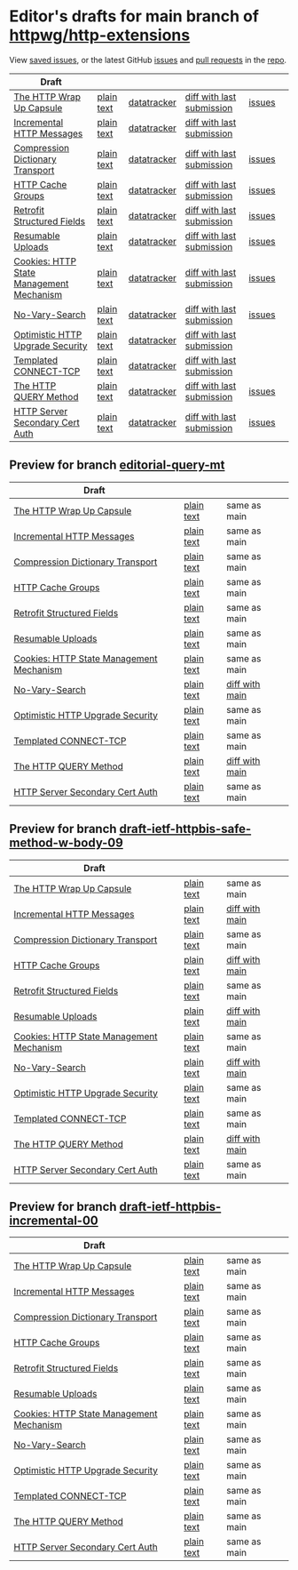 # Editor's drafts for main branch of [httpwg/http-extensions](https://github.com/httpwg/http-extensions)

View [saved issues](issues.html), or the latest GitHub [issues](https://github.com/httpwg/http-extensions/issues) and [pull requests](https://github.com/httpwg/http-extensions/pulls) in the [repo](https://github.com/httpwg/http-extensions).

| Draft |     |     |     |     |     |
| ----- | --- | --- | --- | --- | --- |
| [The HTTP Wrap Up Capsule](./draft-ietf-httpbis-wrap-up.html "The HTTP Wrap Up Capsule (HTML)") | [plain text](./draft-ietf-httpbis-wrap-up.txt "The HTTP Wrap Up Capsule (Text)") | [datatracker](https://datatracker.ietf.org/doc/draft-ietf-httpbis-wrap-up "Datatracker for draft-ietf-httpbis-wrap-up") | [diff with last submission](https://author-tools.ietf.org/api/iddiff?doc_1=draft-ietf-httpbis-wrap-up&url_2=https://httpwg.github.io/http-extensions/draft-ietf-httpbis-wrap-up.txt) | [issues](https://github.com/httpwg/http-extensions/labels/wrap-up) |
| [Incremental HTTP Messages](./draft-ietf-httpbis-incremental.html "Incremental HTTP Messages (HTML)") | [plain text](./draft-ietf-httpbis-incremental.txt "Incremental HTTP Messages (Text)") | [datatracker](https://datatracker.ietf.org/doc/draft-ietf-httpbis-incremental "Datatracker for draft-ietf-httpbis-incremental") | [diff with last submission](https://author-tools.ietf.org/api/iddiff?doc_1=draft-ietf-httpbis-incremental&url_2=https://httpwg.github.io/http-extensions/draft-ietf-httpbis-incremental.txt) |  |
| [Compression Dictionary Transport](./draft-ietf-httpbis-compression-dictionary.html "Compression Dictionary Transport (HTML)") | [plain text](./draft-ietf-httpbis-compression-dictionary.txt "Compression Dictionary Transport (Text)") | [datatracker](https://datatracker.ietf.org/doc/draft-ietf-httpbis-compression-dictionary "Datatracker for draft-ietf-httpbis-compression-dictionary") | [diff with last submission](https://author-tools.ietf.org/api/iddiff?doc_1=draft-ietf-httpbis-compression-dictionary&url_2=https://httpwg.github.io/http-extensions/draft-ietf-httpbis-compression-dictionary.txt) | [issues](https://github.com/httpwg/http-extensions/labels/compression-dictionary) |
| [HTTP Cache Groups](./draft-ietf-httpbis-cache-groups.html "HTTP Cache Groups (HTML)") | [plain text](./draft-ietf-httpbis-cache-groups.txt "HTTP Cache Groups (Text)") | [datatracker](https://datatracker.ietf.org/doc/draft-ietf-httpbis-cache-groups "Datatracker for draft-ietf-httpbis-cache-groups") | [diff with last submission](https://author-tools.ietf.org/api/iddiff?doc_1=draft-ietf-httpbis-cache-groups&url_2=https://httpwg.github.io/http-extensions/draft-ietf-httpbis-cache-groups.txt) | [issues](https://github.com/httpwg/http-extensions/labels/cache-groups) |
| [Retrofit Structured Fields](./draft-ietf-httpbis-retrofit.html "Retrofit Structured Fields for HTTP (HTML)") | [plain text](./draft-ietf-httpbis-retrofit.txt "Retrofit Structured Fields for HTTP (Text)") | [datatracker](https://datatracker.ietf.org/doc/draft-ietf-httpbis-retrofit "Datatracker for draft-ietf-httpbis-retrofit") | [diff with last submission](https://author-tools.ietf.org/api/iddiff?doc_1=draft-ietf-httpbis-retrofit&url_2=https://httpwg.github.io/http-extensions/draft-ietf-httpbis-retrofit.txt) | [issues](https://github.com/httpwg/http-extensions/labels/retrofit) |
| [Resumable Uploads](./draft-ietf-httpbis-resumable-upload.html "Resumable Uploads for HTTP (HTML)") | [plain text](./draft-ietf-httpbis-resumable-upload.txt "Resumable Uploads for HTTP (Text)") | [datatracker](https://datatracker.ietf.org/doc/draft-ietf-httpbis-resumable-upload "Datatracker for draft-ietf-httpbis-resumable-upload") | [diff with last submission](https://author-tools.ietf.org/api/iddiff?doc_1=draft-ietf-httpbis-resumable-upload&url_2=https://httpwg.github.io/http-extensions/draft-ietf-httpbis-resumable-upload.txt) | [issues](https://github.com/httpwg/http-extensions/labels/resumable-upload) |
| [Cookies: HTTP State Management Mechanism](./draft-ietf-httpbis-rfc6265bis.html "Cookies: HTTP State Management Mechanism (HTML)") | [plain text](./draft-ietf-httpbis-rfc6265bis.txt "Cookies: HTTP State Management Mechanism (Text)") | [datatracker](https://datatracker.ietf.org/doc/draft-ietf-httpbis-rfc6265bis "Datatracker for draft-ietf-httpbis-rfc6265bis") | [diff with last submission](https://author-tools.ietf.org/api/iddiff?doc_1=draft-ietf-httpbis-rfc6265bis&url_2=https://httpwg.github.io/http-extensions/draft-ietf-httpbis-rfc6265bis.txt) | [issues](https://github.com/httpwg/http-extensions/labels/6265bis) |
| [No-Vary-Search](./draft-ietf-httpbis-no-vary-search.html "No-Vary-Search (HTML)") | [plain text](./draft-ietf-httpbis-no-vary-search.txt "No-Vary-Search (Text)") | [datatracker](https://datatracker.ietf.org/doc/draft-ietf-httpbis-no-vary-search "Datatracker for draft-ietf-httpbis-no-vary-search") | [diff with last submission](https://author-tools.ietf.org/api/iddiff?doc_1=draft-ietf-httpbis-no-vary-search&url_2=https://httpwg.github.io/http-extensions/draft-ietf-httpbis-no-vary-search.txt) | [issues](https://github.com/httpwg/http-extensions/labels/no-vary-search) |
| [Optimistic HTTP Upgrade Security](./draft-ietf-httpbis-optimistic-upgrade.html "Security Considerations for Optimistic Protocol Transitions in HTTP/1.1 (HTML)") | [plain text](./draft-ietf-httpbis-optimistic-upgrade.txt "Security Considerations for Optimistic Protocol Transitions in HTTP/1.1 (Text)") | [datatracker](https://datatracker.ietf.org/doc/draft-ietf-httpbis-optimistic-upgrade "Datatracker for draft-ietf-httpbis-optimistic-upgrade") | [diff with last submission](https://author-tools.ietf.org/api/iddiff?doc_1=draft-ietf-httpbis-optimistic-upgrade&url_2=https://httpwg.github.io/http-extensions/draft-ietf-httpbis-optimistic-upgrade.txt) |  |
| [Templated CONNECT-TCP](./draft-ietf-httpbis-connect-tcp.html "Template-Driven HTTP CONNECT Proxying for TCP (HTML)") | [plain text](./draft-ietf-httpbis-connect-tcp.txt "Template-Driven HTTP CONNECT Proxying for TCP (Text)") | [datatracker](https://datatracker.ietf.org/doc/draft-ietf-httpbis-connect-tcp "Datatracker for draft-ietf-httpbis-connect-tcp") | [diff with last submission](https://author-tools.ietf.org/api/iddiff?doc_1=draft-ietf-httpbis-connect-tcp&url_2=https://httpwg.github.io/http-extensions/draft-ietf-httpbis-connect-tcp.txt) |  |
| [The HTTP QUERY Method](./draft-ietf-httpbis-safe-method-w-body.html "The HTTP QUERY Method (HTML)") | [plain text](./draft-ietf-httpbis-safe-method-w-body.txt "The HTTP QUERY Method (Text)") | [datatracker](https://datatracker.ietf.org/doc/draft-ietf-httpbis-safe-method-w-body "Datatracker for draft-ietf-httpbis-safe-method-w-body") | [diff with last submission](https://author-tools.ietf.org/api/iddiff?doc_1=draft-ietf-httpbis-safe-method-w-body&url_2=https://httpwg.github.io/http-extensions/draft-ietf-httpbis-safe-method-w-body.txt) | [issues](https://github.com/httpwg/http-extensions/labels/query-method) |
| [HTTP Server Secondary Cert Auth](./draft-ietf-httpbis-secondary-server-certs.html "Secondary Certificate Authentication of HTTP Servers (HTML)") | [plain text](./draft-ietf-httpbis-secondary-server-certs.txt "Secondary Certificate Authentication of HTTP Servers (Text)") | [datatracker](https://datatracker.ietf.org/doc/draft-ietf-httpbis-secondary-server-certs "Datatracker for draft-ietf-httpbis-secondary-server-certs") | [diff with last submission](https://author-tools.ietf.org/api/iddiff?doc_1=draft-ietf-httpbis-secondary-server-certs&url_2=https://httpwg.github.io/http-extensions/draft-ietf-httpbis-secondary-server-certs.txt) | [issues](https://github.com/httpwg/http-extensions/labels/secondary-server-certs) |

## Preview for branch [editorial-query-mt](editorial-query-mt)

| Draft |     |     |     |
| ----- | --- | --- | --- |
| [The HTTP Wrap Up Capsule](editorial-query-mt/draft-ietf-httpbis-wrap-up.html "The HTTP Wrap Up Capsule (HTML)") | [plain text](editorial-query-mt/draft-ietf-httpbis-wrap-up.txt "The HTTP Wrap Up Capsule (Text)") | same as main |
| [Incremental HTTP Messages](editorial-query-mt/draft-ietf-httpbis-incremental.html "Incremental HTTP Messages (HTML)") | [plain text](editorial-query-mt/draft-ietf-httpbis-incremental.txt "Incremental HTTP Messages (Text)") | same as main |
| [Compression Dictionary Transport](editorial-query-mt/draft-ietf-httpbis-compression-dictionary.html "Compression Dictionary Transport (HTML)") | [plain text](editorial-query-mt/draft-ietf-httpbis-compression-dictionary.txt "Compression Dictionary Transport (Text)") | same as main |
| [HTTP Cache Groups](editorial-query-mt/draft-ietf-httpbis-cache-groups.html "HTTP Cache Groups (HTML)") | [plain text](editorial-query-mt/draft-ietf-httpbis-cache-groups.txt "HTTP Cache Groups (Text)") | same as main |
| [Retrofit Structured Fields](editorial-query-mt/draft-ietf-httpbis-retrofit.html "Retrofit Structured Fields for HTTP (HTML)") | [plain text](editorial-query-mt/draft-ietf-httpbis-retrofit.txt "Retrofit Structured Fields for HTTP (Text)") | same as main |
| [Resumable Uploads](editorial-query-mt/draft-ietf-httpbis-resumable-upload.html "Resumable Uploads for HTTP (HTML)") | [plain text](editorial-query-mt/draft-ietf-httpbis-resumable-upload.txt "Resumable Uploads for HTTP (Text)") | same as main |
| [Cookies: HTTP State Management Mechanism](editorial-query-mt/draft-ietf-httpbis-rfc6265bis.html "Cookies: HTTP State Management Mechanism (HTML)") | [plain text](editorial-query-mt/draft-ietf-httpbis-rfc6265bis.txt "Cookies: HTTP State Management Mechanism (Text)") | same as main |
| [No-Vary-Search](editorial-query-mt/draft-ietf-httpbis-no-vary-search.html "No-Vary-Search (HTML)") | [plain text](editorial-query-mt/draft-ietf-httpbis-no-vary-search.txt "No-Vary-Search (Text)") | [diff with main](https://author-tools.ietf.org/api/iddiff?url_1=https://httpwg.github.io/http-extensions/draft-ietf-httpbis-no-vary-search.txt&url_2=https://httpwg.github.io/http-extensions/editorial-query-mt/draft-ietf-httpbis-no-vary-search.txt) |
| [Optimistic HTTP Upgrade Security](editorial-query-mt/draft-ietf-httpbis-optimistic-upgrade.html "Security Considerations for Optimistic Protocol Transitions in HTTP/1.1 (HTML)") | [plain text](editorial-query-mt/draft-ietf-httpbis-optimistic-upgrade.txt "Security Considerations for Optimistic Protocol Transitions in HTTP/1.1 (Text)") | same as main |
| [Templated CONNECT-TCP](editorial-query-mt/draft-ietf-httpbis-connect-tcp.html "Template-Driven HTTP CONNECT Proxying for TCP (HTML)") | [plain text](editorial-query-mt/draft-ietf-httpbis-connect-tcp.txt "Template-Driven HTTP CONNECT Proxying for TCP (Text)") | same as main |
| [The HTTP QUERY Method](editorial-query-mt/draft-ietf-httpbis-safe-method-w-body.html "The HTTP QUERY Method (HTML)") | [plain text](editorial-query-mt/draft-ietf-httpbis-safe-method-w-body.txt "The HTTP QUERY Method (Text)") | [diff with main](https://author-tools.ietf.org/api/iddiff?url_1=https://httpwg.github.io/http-extensions/draft-ietf-httpbis-safe-method-w-body.txt&url_2=https://httpwg.github.io/http-extensions/editorial-query-mt/draft-ietf-httpbis-safe-method-w-body.txt) |
| [HTTP Server Secondary Cert Auth](editorial-query-mt/draft-ietf-httpbis-secondary-server-certs.html "Secondary Certificate Authentication of HTTP Servers (HTML)") | [plain text](editorial-query-mt/draft-ietf-httpbis-secondary-server-certs.txt "Secondary Certificate Authentication of HTTP Servers (Text)") | same as main |

## Preview for branch [draft-ietf-httpbis-safe-method-w-body-09](draft-ietf-httpbis-safe-method-w-body-09)

| Draft |     |     |     |
| ----- | --- | --- | --- |
| [The HTTP Wrap Up Capsule](draft-ietf-httpbis-safe-method-w-body-09/draft-ietf-httpbis-wrap-up.html "The HTTP Wrap Up Capsule (HTML)") | [plain text](draft-ietf-httpbis-safe-method-w-body-09/draft-ietf-httpbis-wrap-up.txt "The HTTP Wrap Up Capsule (Text)") | same as main |
| [Incremental HTTP Messages](draft-ietf-httpbis-safe-method-w-body-09/draft-ietf-httpbis-incremental.html "Incremental HTTP Messages (HTML)") | [plain text](draft-ietf-httpbis-safe-method-w-body-09/draft-ietf-httpbis-incremental.txt "Incremental HTTP Messages (Text)") | [diff with main](https://author-tools.ietf.org/api/iddiff?url_1=https://httpwg.github.io/http-extensions/draft-ietf-httpbis-incremental.txt&url_2=https://httpwg.github.io/http-extensions/draft-ietf-httpbis-safe-method-w-body-09/draft-ietf-httpbis-incremental.txt) |
| [Compression Dictionary Transport](draft-ietf-httpbis-safe-method-w-body-09/draft-ietf-httpbis-compression-dictionary.html "Compression Dictionary Transport (HTML)") | [plain text](draft-ietf-httpbis-safe-method-w-body-09/draft-ietf-httpbis-compression-dictionary.txt "Compression Dictionary Transport (Text)") | same as main |
| [HTTP Cache Groups](draft-ietf-httpbis-safe-method-w-body-09/draft-ietf-httpbis-cache-groups.html "HTTP Cache Groups (HTML)") | [plain text](draft-ietf-httpbis-safe-method-w-body-09/draft-ietf-httpbis-cache-groups.txt "HTTP Cache Groups (Text)") | [diff with main](https://author-tools.ietf.org/api/iddiff?url_1=https://httpwg.github.io/http-extensions/draft-ietf-httpbis-cache-groups.txt&url_2=https://httpwg.github.io/http-extensions/draft-ietf-httpbis-safe-method-w-body-09/draft-ietf-httpbis-cache-groups.txt) |
| [Retrofit Structured Fields](draft-ietf-httpbis-safe-method-w-body-09/draft-ietf-httpbis-retrofit.html "Retrofit Structured Fields for HTTP (HTML)") | [plain text](draft-ietf-httpbis-safe-method-w-body-09/draft-ietf-httpbis-retrofit.txt "Retrofit Structured Fields for HTTP (Text)") | same as main |
| [Resumable Uploads](draft-ietf-httpbis-safe-method-w-body-09/draft-ietf-httpbis-resumable-upload.html "Resumable Uploads for HTTP (HTML)") | [plain text](draft-ietf-httpbis-safe-method-w-body-09/draft-ietf-httpbis-resumable-upload.txt "Resumable Uploads for HTTP (Text)") | [diff with main](https://author-tools.ietf.org/api/iddiff?url_1=https://httpwg.github.io/http-extensions/draft-ietf-httpbis-resumable-upload.txt&url_2=https://httpwg.github.io/http-extensions/draft-ietf-httpbis-safe-method-w-body-09/draft-ietf-httpbis-resumable-upload.txt) |
| [Cookies: HTTP State Management Mechanism](draft-ietf-httpbis-safe-method-w-body-09/draft-ietf-httpbis-rfc6265bis.html "Cookies: HTTP State Management Mechanism (HTML)") | [plain text](draft-ietf-httpbis-safe-method-w-body-09/draft-ietf-httpbis-rfc6265bis.txt "Cookies: HTTP State Management Mechanism (Text)") | same as main |
| [No-Vary-Search](draft-ietf-httpbis-safe-method-w-body-09/draft-ietf-httpbis-no-vary-search.html "No-Vary-Search (HTML)") | [plain text](draft-ietf-httpbis-safe-method-w-body-09/draft-ietf-httpbis-no-vary-search.txt "No-Vary-Search (Text)") | [diff with main](https://author-tools.ietf.org/api/iddiff?url_1=https://httpwg.github.io/http-extensions/draft-ietf-httpbis-no-vary-search.txt&url_2=https://httpwg.github.io/http-extensions/draft-ietf-httpbis-safe-method-w-body-09/draft-ietf-httpbis-no-vary-search.txt) |
| [Optimistic HTTP Upgrade Security](draft-ietf-httpbis-safe-method-w-body-09/draft-ietf-httpbis-optimistic-upgrade.html "Security Considerations for Optimistic Protocol Transitions in HTTP/1.1 (HTML)") | [plain text](draft-ietf-httpbis-safe-method-w-body-09/draft-ietf-httpbis-optimistic-upgrade.txt "Security Considerations for Optimistic Protocol Transitions in HTTP/1.1 (Text)") | same as main |
| [Templated CONNECT-TCP](draft-ietf-httpbis-safe-method-w-body-09/draft-ietf-httpbis-connect-tcp.html "Template-Driven HTTP CONNECT Proxying for TCP (HTML)") | [plain text](draft-ietf-httpbis-safe-method-w-body-09/draft-ietf-httpbis-connect-tcp.txt "Template-Driven HTTP CONNECT Proxying for TCP (Text)") | same as main |
| [The HTTP QUERY Method](draft-ietf-httpbis-safe-method-w-body-09/draft-ietf-httpbis-safe-method-w-body.html "The HTTP QUERY Method (HTML)") | [plain text](draft-ietf-httpbis-safe-method-w-body-09/draft-ietf-httpbis-safe-method-w-body.txt "The HTTP QUERY Method (Text)") | [diff with main](https://author-tools.ietf.org/api/iddiff?url_1=https://httpwg.github.io/http-extensions/draft-ietf-httpbis-safe-method-w-body.txt&url_2=https://httpwg.github.io/http-extensions/draft-ietf-httpbis-safe-method-w-body-09/draft-ietf-httpbis-safe-method-w-body.txt) |
| [HTTP Server Secondary Cert Auth](draft-ietf-httpbis-safe-method-w-body-09/draft-ietf-httpbis-secondary-server-certs.html "Secondary Certificate Authentication of HTTP Servers (HTML)") | [plain text](draft-ietf-httpbis-safe-method-w-body-09/draft-ietf-httpbis-secondary-server-certs.txt "Secondary Certificate Authentication of HTTP Servers (Text)") | same as main |

## Preview for branch [draft-ietf-httpbis-incremental-00](draft-ietf-httpbis-incremental-00)

| Draft |     |     |     |
| ----- | --- | --- | --- |
| [The HTTP Wrap Up Capsule](draft-ietf-httpbis-incremental-00/draft-ietf-httpbis-wrap-up.html "The HTTP Wrap Up Capsule (HTML)") | [plain text](draft-ietf-httpbis-incremental-00/draft-ietf-httpbis-wrap-up.txt "The HTTP Wrap Up Capsule (Text)") | same as main |
| [Incremental HTTP Messages](draft-ietf-httpbis-incremental-00/draft-ietf-httpbis-incremental.html "Incremental HTTP Messages (HTML)") | [plain text](draft-ietf-httpbis-incremental-00/draft-ietf-httpbis-incremental.txt "Incremental HTTP Messages (Text)") | same as main |
| [Compression Dictionary Transport](draft-ietf-httpbis-incremental-00/draft-ietf-httpbis-compression-dictionary.html "Compression Dictionary Transport (HTML)") | [plain text](draft-ietf-httpbis-incremental-00/draft-ietf-httpbis-compression-dictionary.txt "Compression Dictionary Transport (Text)") | same as main |
| [HTTP Cache Groups](draft-ietf-httpbis-incremental-00/draft-ietf-httpbis-cache-groups.html "HTTP Cache Groups (HTML)") | [plain text](draft-ietf-httpbis-incremental-00/draft-ietf-httpbis-cache-groups.txt "HTTP Cache Groups (Text)") | same as main |
| [Retrofit Structured Fields](draft-ietf-httpbis-incremental-00/draft-ietf-httpbis-retrofit.html "Retrofit Structured Fields for HTTP (HTML)") | [plain text](draft-ietf-httpbis-incremental-00/draft-ietf-httpbis-retrofit.txt "Retrofit Structured Fields for HTTP (Text)") | same as main |
| [Resumable Uploads](draft-ietf-httpbis-incremental-00/draft-ietf-httpbis-resumable-upload.html "Resumable Uploads for HTTP (HTML)") | [plain text](draft-ietf-httpbis-incremental-00/draft-ietf-httpbis-resumable-upload.txt "Resumable Uploads for HTTP (Text)") | same as main |
| [Cookies: HTTP State Management Mechanism](draft-ietf-httpbis-incremental-00/draft-ietf-httpbis-rfc6265bis.html "Cookies: HTTP State Management Mechanism (HTML)") | [plain text](draft-ietf-httpbis-incremental-00/draft-ietf-httpbis-rfc6265bis.txt "Cookies: HTTP State Management Mechanism (Text)") | same as main |
| [No-Vary-Search](draft-ietf-httpbis-incremental-00/draft-ietf-httpbis-no-vary-search.html "No-Vary-Search (HTML)") | [plain text](draft-ietf-httpbis-incremental-00/draft-ietf-httpbis-no-vary-search.txt "No-Vary-Search (Text)") | same as main |
| [Optimistic HTTP Upgrade Security](draft-ietf-httpbis-incremental-00/draft-ietf-httpbis-optimistic-upgrade.html "Security Considerations for Optimistic Protocol Transitions in HTTP/1.1 (HTML)") | [plain text](draft-ietf-httpbis-incremental-00/draft-ietf-httpbis-optimistic-upgrade.txt "Security Considerations for Optimistic Protocol Transitions in HTTP/1.1 (Text)") | same as main |
| [Templated CONNECT-TCP](draft-ietf-httpbis-incremental-00/draft-ietf-httpbis-connect-tcp.html "Template-Driven HTTP CONNECT Proxying for TCP (HTML)") | [plain text](draft-ietf-httpbis-incremental-00/draft-ietf-httpbis-connect-tcp.txt "Template-Driven HTTP CONNECT Proxying for TCP (Text)") | same as main |
| [The HTTP QUERY Method](draft-ietf-httpbis-incremental-00/draft-ietf-httpbis-safe-method-w-body.html "The HTTP QUERY Method (HTML)") | [plain text](draft-ietf-httpbis-incremental-00/draft-ietf-httpbis-safe-method-w-body.txt "The HTTP QUERY Method (Text)") | same as main |
| [HTTP Server Secondary Cert Auth](draft-ietf-httpbis-incremental-00/draft-ietf-httpbis-secondary-server-certs.html "Secondary Certificate Authentication of HTTP Servers (HTML)") | [plain text](draft-ietf-httpbis-incremental-00/draft-ietf-httpbis-secondary-server-certs.txt "Secondary Certificate Authentication of HTTP Servers (Text)") | same as main |

